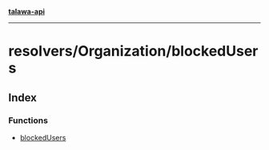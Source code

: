 [**talawa-api**](../../../README.md)

***

# resolvers/Organization/blockedUsers

## Index

### Functions

- [blockedUsers](functions/blockedUsers.md)
